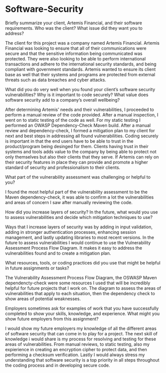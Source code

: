 # Software-Security

Briefly summarize your client, Artemis Financial, and their software requirements. Who was the client? What issue did they want you to address?

The client for this project was a company named Artemis Financial. Artemis Financial was looking to ensure that all of their communications were secure and that the sensitive information being communicated was protected. They were also looking to be able to perform international transactions and adhere to the international security standards, and being compliant with government standards. Artemis wanted to ensure its client base as well that their systems and programs are protected from external threats such as data breaches and cyber attacks.

What did you do very well when you found your client’s software security vulnerabilities? Why is it important to code securely? What value does software security add to a company’s overall wellbeing?

After determining Artemis' needs and their vulnerabilities, I proceeded to perform a manual review of the code provided. After a manual inspection, I went on to static testing of the code as well. For my static testing I performed an OWASP Dependency-Check Maven build. After a manual review and dependency-check, I formed a mitigation plan to my client for next and best steps in addressing all found vulnerabilities. Coding securely is important in that the end users have to be able to trust in the product/program being desinged for them. Clients having trust in their systems and tools adds value to the company by being able to protect not only themselves but also their clients that they serve. If Artemis can rely on their security features in place they can provide and promote a higher standard of security and professionalism to their clients.

What part of the vulnerability assessment was challenging or helpful to you?

I found the most helpful part of the vulnerability assessment to be the Maven dependency-check, it was able to confirm a lot the vulnerabilities and areas of concern I saw after manually reviewing the code.

How did you increase layers of security? In the future, what would you use to assess vulnerabilities and decide which mitigation techniques to use?

Ways that I increase layers of security was by adding in input validation, adding in stronger authentication processes, enhancing session management, and lastly updating libraries to most recent versions. In the future to assess vulnerabilities I would continue to use the Vulnerability Assessment Process Flow Diagram. It makes it easy to address the vulnerabilities found and to create a mitigation plan.

What resources, tools, or coding practices did you use that might be helpful in future assignments or tasks?

The Vulnerability Assessment Process Flow Diagram, the OSWASP Maven dependencty-check were some resources I used that will be incredibly helpful for future projects that I work on. The diagram to assess the areas of vulnerabilities that apply to each situation, then the dependency check to show areas of potential weaknesses.

Employers sometimes ask for examples of work that you have successfully completed to show your skills, knowledge, and experience. What might you show future employers from this assignment?

I would show my future employers my knowledge of all the different areas of software security that can come in to play for a project. The next skill of knowledge i would share is my process for resolving and testing for these areas of vulnerabilities. From manual reviews, to static testing, also my expierience in creating an encryption cipher to protect data, and then performing a checksum verification. Lastly I would always stress my understanding that software security is a top priority in all steps throughout the coding process and in developing secure code.
